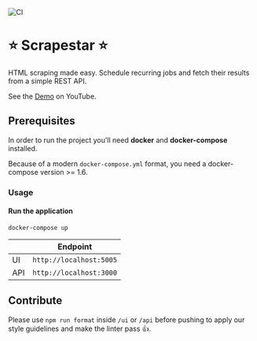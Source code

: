 ![CI](https://github.com/Kexplx/scrapestar/workflows/CI/badge.svg)

# ⭐ Scrapestar ⭐

HTML scraping made easy. Schedule recurring jobs and fetch their results from a simple REST API.

See the <a href="https://www.youtube.com/watch?v=V1UMi-HkJvI" target="_blank">Demo</a> on YouTube.

## Prerequisites

In order to run the project you'll need <strong>docker</strong> and <strong>docker-compose</strong> installed.

Because of a modern `docker-compose.yml` format, you need a docker-compose version >= 1.6.

### Usage

#### Run the application

```shell
docker-compose up
```

|         | Endpoint                |
| ------------- |-------------|
| UI      | `http://localhost:5005` |
| API      | `http://localhost:3000` |

## Contribute

Please use `npm run format` inside `/ui` or `/api` before pushing to apply our style guidelines and make the linter pass 👍.
